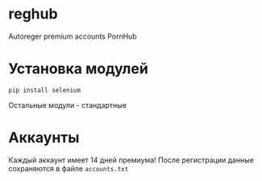 # reghub
Autoreger premium accounts PornHub

# Установка модулей
```pip install selenium```

Остальные модули - стандартные

# Аккаунты
Каждый аккаунт имеет 14 дней премиума!
После регистрации данные сохраняются в файле `accounts.txt`
